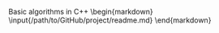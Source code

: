 Basic algorithms in C++
\begin{markdown}
     \input{/path/to/GitHub/project/readme.md}
\end{markdown}
